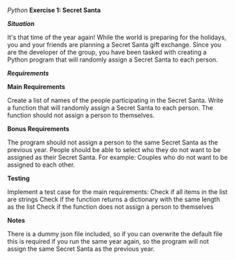 *Python*
**Exercise 1: Secret Santa**

***Situation***

It's that time of the year again! While the world is preparing for the holidays, you and your friends are planning a Secret Santa gift exchange. Since you are the developer of the group, you have been tasked with creating a Python program that will randomly assign a Secret Santa to each person.

***Requirements***

****Main Requirements****

Create a list of names of the people participating in the Secret Santa.
Write a function that will randomly assign a Secret Santa to each person.
The function should not assign a person to themselves.

****Bonus Requirements****

The program should not assign a person to the same Secret Santa as the previous year.
People should be able to select who they do not want to be assigned as their Secret Santa. For example: Couples who do not want to be assigned to each other.

****Testing****

Implement a test case for the main requirements:
Check if all items in the list are strings
Check if the function returns a dictionary with the same length as the list
Check if the function does not assign a person to themselves


****Notes****

There is a dummy json file included, so if you can overwrite  the default file
this is required if you run the same year again, so the program will not assign the same Secret Santa as the previous year.
